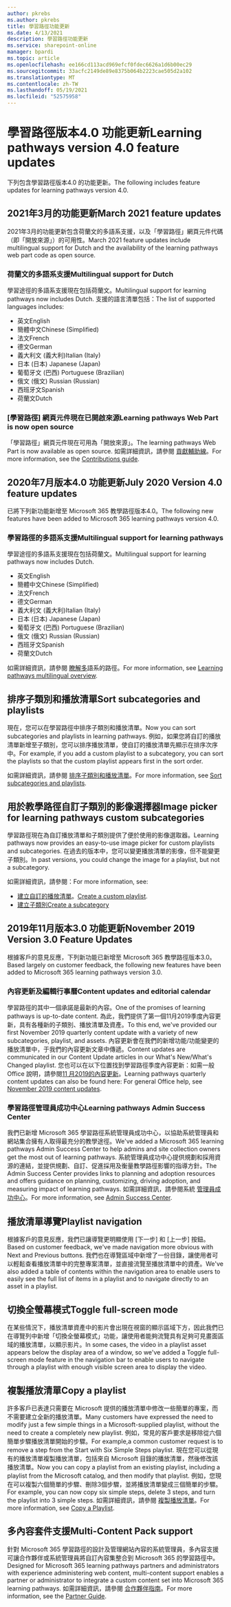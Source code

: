 ```yaml
---
author: pkrebs
ms.author: pkrebs
title: 學習路徑功能更新
ms.date: 4/13/2021
description: 學習路徑功能更新
ms.service: sharepoint-online
manager: bpardi
ms.topic: article
ms.openlocfilehash: ee166cd113acd969efcf0fdec6626a1d6b00ec29
ms.sourcegitcommit: 33acfc2149de89e8375b064b2223cae505d2a102
ms.translationtype: MT
ms.contentlocale: zh-TW
ms.lasthandoff: 05/19/2021
ms.locfileid: "52575958"
---
```

# <a name="learning-pathways-version-40-feature-updates"></a><span data-ttu-id="73873-103">學習路徑版本4.0 功能更新</span><span class="sxs-lookup"><span data-stu-id="73873-103">Learning pathways version 4.0 feature updates</span></span>
<span data-ttu-id="73873-104">下列包含學習路徑版本4.0 的功能更新。</span><span class="sxs-lookup"><span data-stu-id="73873-104">The following includes feature updates for learning pathways version 4.0.</span></span>  

## <a name="march-2021-feature-updates"></a><span data-ttu-id="73873-105">2021年3月的功能更新</span><span class="sxs-lookup"><span data-stu-id="73873-105">March 2021 feature updates</span></span>
<span data-ttu-id="73873-106">2021年3月的功能更新包含荷蘭文的多語系支援，以及「學習路徑」網頁元件代碼（即「開放來源」）的可用性。</span><span class="sxs-lookup"><span data-stu-id="73873-106">March 2021 feature updates include multilingual support for Dutch and the availability of the learning pathways web part code as open source.</span></span> 

### <a name="multilingual-support-for-dutch"></a><span data-ttu-id="73873-107">荷蘭文的多語系支援</span><span class="sxs-lookup"><span data-stu-id="73873-107">Multilingual support for Dutch</span></span> 
<span data-ttu-id="73873-108">學習途徑的多語系支援現在包括荷蘭文。</span><span class="sxs-lookup"><span data-stu-id="73873-108">Multilingual support for learning pathways now includes Dutch.</span></span> <span data-ttu-id="73873-109">支援的語言清單包括：</span><span class="sxs-lookup"><span data-stu-id="73873-109">The list of supported languages includes:</span></span> 
- <span data-ttu-id="73873-110">英文</span><span class="sxs-lookup"><span data-stu-id="73873-110">English</span></span>     
- <span data-ttu-id="73873-111">簡體中文</span><span class="sxs-lookup"><span data-stu-id="73873-111">Chinese (Simplified)</span></span> 
- <span data-ttu-id="73873-112">法文</span><span class="sxs-lookup"><span data-stu-id="73873-112">French</span></span> 
- <span data-ttu-id="73873-113">德文</span><span class="sxs-lookup"><span data-stu-id="73873-113">German</span></span> 
- <span data-ttu-id="73873-114">義大利文 (義大利)</span><span class="sxs-lookup"><span data-stu-id="73873-114">Italian (Italy)</span></span> 
- <span data-ttu-id="73873-115">日本 (日本) </span><span class="sxs-lookup"><span data-stu-id="73873-115">Japanese (Japan)</span></span> 
- <span data-ttu-id="73873-116">葡萄牙文 (巴西) </span><span class="sxs-lookup"><span data-stu-id="73873-116">Portuguese (Brazilian)</span></span> 
- <span data-ttu-id="73873-117">俄文 (俄文) </span><span class="sxs-lookup"><span data-stu-id="73873-117">Russian (Russian)</span></span> 
- <span data-ttu-id="73873-118">西班牙文</span><span class="sxs-lookup"><span data-stu-id="73873-118">Spanish</span></span>
- <span data-ttu-id="73873-119">荷蘭文</span><span class="sxs-lookup"><span data-stu-id="73873-119">Dutch</span></span> 

### <a name="learning-pathways-web-part-is-now-open-source"></a><span data-ttu-id="73873-120">[學習路徑] 網頁元件現在已開啟來源</span><span class="sxs-lookup"><span data-stu-id="73873-120">Learning pathways Web Part is now open source</span></span>
<span data-ttu-id="73873-121">「學習路徑」網頁元件現在可用為「開放來源」。</span><span class="sxs-lookup"><span data-stu-id="73873-121">The learning pathways Web Part is now available as open source.</span></span> <span data-ttu-id="73873-122">如需詳細資訊，請參閱 [貢獻輔助線](https://github.com/pnp/custom-learning-office-365#contributions)。</span><span class="sxs-lookup"><span data-stu-id="73873-122">For more information, see the [Contributions guide](https://github.com/pnp/custom-learning-office-365#contributions).</span></span>

## <a name="july-2020-version-40-feature-updates"></a><span data-ttu-id="73873-123">2020年7月版本4.0 功能更新</span><span class="sxs-lookup"><span data-stu-id="73873-123">July 2020 Version 4.0 feature updates</span></span> 

<span data-ttu-id="73873-124">已將下列新功能新增至 Microsoft 365 教學路徑版本4.0。</span><span class="sxs-lookup"><span data-stu-id="73873-124">The following new features have been added to Microsoft 365 learning pathways version 4.0.</span></span> 

### <a name="multilingual-support-for-learning-pathways"></a><span data-ttu-id="73873-125">學習路徑的多語系支援</span><span class="sxs-lookup"><span data-stu-id="73873-125">Multilingual support for learning pathways</span></span> 
<span data-ttu-id="73873-126">學習途徑的多語系支援現在包括荷蘭文。</span><span class="sxs-lookup"><span data-stu-id="73873-126">Multilingual support for learning pathways now includes Dutch.</span></span> 
- <span data-ttu-id="73873-127">英文</span><span class="sxs-lookup"><span data-stu-id="73873-127">English</span></span>     
- <span data-ttu-id="73873-128">簡體中文</span><span class="sxs-lookup"><span data-stu-id="73873-128">Chinese (Simplified)</span></span> 
- <span data-ttu-id="73873-129">法文</span><span class="sxs-lookup"><span data-stu-id="73873-129">French</span></span> 
- <span data-ttu-id="73873-130">德文</span><span class="sxs-lookup"><span data-stu-id="73873-130">German</span></span> 
- <span data-ttu-id="73873-131">義大利文 (義大利)</span><span class="sxs-lookup"><span data-stu-id="73873-131">Italian (Italy)</span></span> 
- <span data-ttu-id="73873-132">日本 (日本) </span><span class="sxs-lookup"><span data-stu-id="73873-132">Japanese (Japan)</span></span> 
- <span data-ttu-id="73873-133">葡萄牙文 (巴西) </span><span class="sxs-lookup"><span data-stu-id="73873-133">Portuguese (Brazilian)</span></span> 
- <span data-ttu-id="73873-134">俄文 (俄文) </span><span class="sxs-lookup"><span data-stu-id="73873-134">Russian (Russian)</span></span> 
- <span data-ttu-id="73873-135">西班牙文</span><span class="sxs-lookup"><span data-stu-id="73873-135">Spanish</span></span>
- <span data-ttu-id="73873-136">荷蘭文</span><span class="sxs-lookup"><span data-stu-id="73873-136">Dutch</span></span> 


<span data-ttu-id="73873-137">如需詳細資訊，請參閱 [瞭解多](custom_overview.md)語系的路徑。</span><span class="sxs-lookup"><span data-stu-id="73873-137">For more information, see [Learning pathways multilingual overview](custom_overview.md).</span></span> 

## <a name="sort-subcategories-and-playlists"></a><span data-ttu-id="73873-138">排序子類別和播放清單</span><span class="sxs-lookup"><span data-stu-id="73873-138">Sort subcategories and playlists</span></span>

<span data-ttu-id="73873-139">現在，您可以在學習路徑中排序子類別和播放清單。</span><span class="sxs-lookup"><span data-stu-id="73873-139">Now you can sort subcategories and playlists in learning pathways.</span></span> <span data-ttu-id="73873-140">例如，如果您將自訂的播放清單新增至子類別，您可以排序播放清單，使自訂的播放清單先顯示在排序次序中。</span><span class="sxs-lookup"><span data-stu-id="73873-140">For example, if you add a custom playlist to a subcategory, you can sort the playlists so that the custom playlist appears first in the sort order.</span></span> 

<span data-ttu-id="73873-141">如需詳細資訊，請參閱 [排序子類別和播放清單](custom_sortsubplay.md)。</span><span class="sxs-lookup"><span data-stu-id="73873-141">For more information, see [Sort subcategories and playlists](custom_sortsubplay.md).</span></span> 

## <a name="image-picker-for-learning-pathways-custom-subcategories"></a><span data-ttu-id="73873-142">用於教學路徑自訂子類別的影像選擇器</span><span class="sxs-lookup"><span data-stu-id="73873-142">Image picker for learning pathways custom subcategories</span></span> 
<span data-ttu-id="73873-143">學習路徑現在為自訂播放清單和子類別提供了便於使用的影像選取器。</span><span class="sxs-lookup"><span data-stu-id="73873-143">Learning pathways now provides an easy-to-use image picker for custom playlists and subcategories.</span></span>  <span data-ttu-id="73873-144">在過去的版本中，您可以變更播放清單的影像，但不能變更子類別。</span><span class="sxs-lookup"><span data-stu-id="73873-144">In past versions, you could change the image for a playlist, but not a subcategory.</span></span>  

<span data-ttu-id="73873-145">如需詳細資訊，請參閱：</span><span class="sxs-lookup"><span data-stu-id="73873-145">For more information, see:</span></span>
- <span data-ttu-id="73873-146">[建立自訂的播放清單](custom_createnewplaylist.md)。</span><span class="sxs-lookup"><span data-stu-id="73873-146">[Create a custom playlist](custom_createnewplaylist.md).</span></span> 
- [<span data-ttu-id="73873-147">建立子類別</span><span class="sxs-lookup"><span data-stu-id="73873-147">Create a subcategory</span></span>](custom_createnewcat.md)

## <a name="november-2019-version-30-feature-updates"></a><span data-ttu-id="73873-148">2019年11月版本3.0 功能更新</span><span class="sxs-lookup"><span data-stu-id="73873-148">November 2019 Version 3.0 Feature Updates</span></span>
<span data-ttu-id="73873-149">根據客戶的意見反應，下列新功能已新增至 Microsoft 365 教學路徑版本3.0。</span><span class="sxs-lookup"><span data-stu-id="73873-149">Based largely on customer feedback, the following new features have been added to Microsoft 365 learning pathways version 3.0.</span></span>

### <a name="content-updates-and-editorial-calendar"></a><span data-ttu-id="73873-150">內容更新及編輯行事曆</span><span class="sxs-lookup"><span data-stu-id="73873-150">Content updates and editorial calendar</span></span>
<span data-ttu-id="73873-151">學習路徑的其中一個承諾是最新的內容。</span><span class="sxs-lookup"><span data-stu-id="73873-151">One of the promises of learning pathways is up-to-date content.</span></span> <span data-ttu-id="73873-152">為此，我們提供了第一個11月2019季度內容更新，具有各種新的子類別、播放清單及資產。</span><span class="sxs-lookup"><span data-stu-id="73873-152">To this end, we've provided our first November 2019 quarterly content update with a variety of new subcategories, playlist, and assets.</span></span> <span data-ttu-id="73873-153">內容更新會在我們的新增功能/功能變更的播放清單中，于我們的內容更新文章中傳遞。</span><span class="sxs-lookup"><span data-stu-id="73873-153">Content updates are communicated in our Content Update articles in our What's New/What's Changed playlist.</span></span> <span data-ttu-id="73873-154">您也可以在以下位置找到學習路徑季度內容更新：如需一般 Office 說明，請參閱[11 月2019的內容更新](custom_contentupdates.md)。</span><span class="sxs-lookup"><span data-stu-id="73873-154">Learning pathways quarterly content updates can also be found here: For general Office help, see [November 2019 content updates](custom_contentupdates.md).</span></span>

### <a name="learning-pathways-admin-success-center"></a><span data-ttu-id="73873-155">學習路徑管理員成功中心</span><span class="sxs-lookup"><span data-stu-id="73873-155">Learning pathways Admin Success Center</span></span>
<span data-ttu-id="73873-156">我們已新增 Microsoft 365 學習路徑系統管理員成功中心，以協助系統管理員和網站集合擁有人取得最充分的教學途徑。</span><span class="sxs-lookup"><span data-stu-id="73873-156">We've added a Microsoft 365 learning pathways Admin Success Center to help admins and site collection owners get the most out of learning pathways.</span></span> <span data-ttu-id="73873-157">系統管理員成功中心提供規劃和採用資源的連結，並提供規劃、自訂、促進採用及衡量教學路徑影響的指導方針。</span><span class="sxs-lookup"><span data-stu-id="73873-157">The Admin Success Center provides links to planning and adoption resources and offers guidance on planning, customizing, driving adoption, and measuring impact of learning pathways.</span></span> <span data-ttu-id="73873-158">如需詳細資訊，請參閱系統 [管理員成功中心](custom_successcenter.md)。</span><span class="sxs-lookup"><span data-stu-id="73873-158">For more information, see [Admin Success Center](custom_successcenter.md).</span></span>

## <a name="playlist-navigation"></a><span data-ttu-id="73873-159">播放清單導覽</span><span class="sxs-lookup"><span data-stu-id="73873-159">Playlist navigation</span></span>
<span data-ttu-id="73873-160">根據客戶的意見反應，我們已讓導覽更明顯使用 [下一步] 和 [上一步] 按鈕。</span><span class="sxs-lookup"><span data-stu-id="73873-160">Based on customer feedback, we've made navigation more obvious with Next and Previous buttons.</span></span> <span data-ttu-id="73873-161">我們也在導覽區域中新增了一份目錄，讓使用者可以輕鬆查看播放清單中的完整專案清單，並直接流覽至播放清單中的資產。</span><span class="sxs-lookup"><span data-stu-id="73873-161">We've also added a table of contents within the navigation area to enable users to easily see the full list of items in a playlist and to navigate directly to an asset in a playlist.</span></span>

## <a name="toggle-full-screen-mode"></a><span data-ttu-id="73873-162">切換全螢幕模式</span><span class="sxs-lookup"><span data-stu-id="73873-162">Toggle full-screen mode</span></span>
<span data-ttu-id="73873-163">在某些情況下，播放清單資產中的影片會出現在視窗的顯示區域下方，因此我們已在導覽列中新增「切換全螢幕模式」功能，讓使用者能夠流覽具有足夠可見畫面區域的播放清單，以顯示影片。</span><span class="sxs-lookup"><span data-stu-id="73873-163">In some cases, the video in a playlist asset appears below the display area of a window, so we've added a Toggle full-screen mode feature in the navigation bar to enable users to navigate through a playlist with enough visible screen area to display the video.</span></span>

## <a name="copy-a-playlist"></a><span data-ttu-id="73873-164">複製播放清單</span><span class="sxs-lookup"><span data-stu-id="73873-164">Copy a playlist</span></span>
<span data-ttu-id="73873-165">許多客戶已表達只需要在 Microsoft 提供的播放清單中修改一些簡單的專案，而不需要建立全新的播放清單。</span><span class="sxs-lookup"><span data-stu-id="73873-165">Many customers have expressed the need to modify just a few simple things in a Microsoft-supplied playlist, without the need to create a completely new playlist.</span></span> <span data-ttu-id="73873-166">例如，常見的客戶要求是移除從六個簡單步驟播放清單開始的步驟。</span><span class="sxs-lookup"><span data-stu-id="73873-166">For example,a common customer request is to remove a step from the Start with Six Simple Steps playlist.</span></span> <span data-ttu-id="73873-167">現在您可以從現有的播放清單複製播放清單，包括來自 Microsoft 目錄的播放清單，然後修改該播放清單。</span><span class="sxs-lookup"><span data-stu-id="73873-167">Now you can copy a playlist from an existing playlist, including a playlist from the Microsoft catalog, and then modify that playlist.</span></span> <span data-ttu-id="73873-168">例如，您現在可以複製六個簡單的步驟、刪除3個步驟，並將播放清單變成三個簡單的步驟。</span><span class="sxs-lookup"><span data-stu-id="73873-168">For example, you can now copy six simple steps, delete 3 steps, and turn the playlist into 3 simple steps.</span></span> <span data-ttu-id="73873-169">如需詳細資訊，請參閱 [複製播放清單](custom_copyplaylist.md)。</span><span class="sxs-lookup"><span data-stu-id="73873-169">For more information, see [Copy a Playlist](custom_copyplaylist.md).</span></span>

## <a name="multi-content-pack-support"></a><span data-ttu-id="73873-170">多內容套件支援</span><span class="sxs-lookup"><span data-stu-id="73873-170">Multi-Content Pack support</span></span>
<span data-ttu-id="73873-171">針對 Microsoft 365 學習路徑的設計及管理網站內容的系統管理員，多內容支援可讓合作夥伴或系統管理員將自訂內容集整合到 Microsoft 365 的學習路徑中。</span><span class="sxs-lookup"><span data-stu-id="73873-171">Designed for Microsoft 365 learning pathways partners and administrators with experience administering web content, multi-content support enables a partner or administrator to integrate a custom content set into Microsoft 365 learning pathways.</span></span> <span data-ttu-id="73873-172">如需詳細資訊，請參閱 [合作夥伴指南](custom_partnerguide.md)。</span><span class="sxs-lookup"><span data-stu-id="73873-172">For more information, see the [Partner Guide](custom_partnerguide.md).</span></span>

